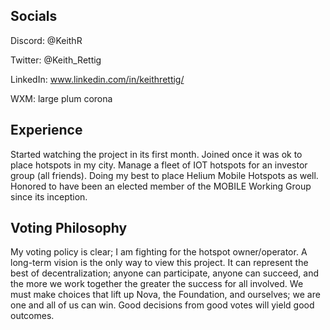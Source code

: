 ## Socials

Discord:  @KeithR

Twitter:  @Keith_Rettig

LinkedIn:  www.linkedin.com/in/keithrettig/

WXM:  large plum corona

## Experience

Started watching the project in its first month.  Joined once it was ok to place hotspots in my city.  Manage a fleet of IOT hotspots for an investor group (all friends).  Doing my best to place Helium Mobile Hotspots as well.
Honored to have been an elected member of the MOBILE Working Group since its inception.

## Voting Philosophy

My voting policy is clear; I am fighting for the hotspot owner/operator. A long-term vision is the only way to view this project.  It can represent the best of decentralization; anyone can participate, anyone can succeed, and the more we work together the greater the success for all involved.  We must make choices that lift up Nova, the Foundation, and ourselves; we are one and all of us can win.  Good decisions from good votes will yield good outcomes.
